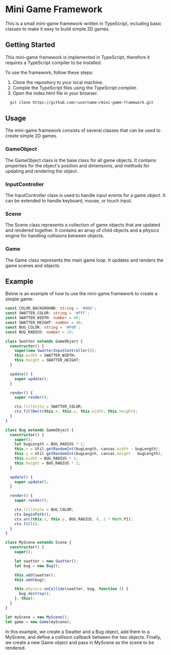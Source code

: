# Mini Game Framework

This is a small mini-game framework written in TypeScript, including basic classes to make it easy to build simple 2D games.

## Getting Started

This mini-game framework is implemented in TypeScript, therefore it requires a TypeScript compiler to be installed.

To use the framework, follow these steps:

1. Clone the repository to your local machine.
2. Compile the TypeScript files using the TypeScript compiler.
3. Open the index.html file in your browser.

```bash
  git clone https://github.com/<username>/mini-game-framework.git
```

## Usage

The mini-game framework consists of several classes that can be used to create simple 2D games.

### GameObject

The GameObject class is the base class for all game objects. It contains properties for the object's position and dimensions, and methods for updating and rendering the object.

### InputController

The InputController class is used to handle input events for a game object. It can be extended to handle keyboard, mouse, or touch input.

### Scene

The Scene class represents a collection of game objects that are updated and rendered together. It contains an array of child objects and a physics engine for handling collisions between objects.

### Game

The Game class represents the main game loop. It updates and renders the game scenes and objects.

## Example

Below is an example of how to use the mini-game framework to create a simple game:

```typescript
const COLOR_BACKGROUND: string = '#000';
const SWATTER_COLOR: string = '#FFF';
const SWATTER_WIDTH: number = 40;
const SWATTER_HEIGHT: number = 40;
const BUG_COLOR: string = '#F00';
const BUG_RADIUS: number = 10;

class Swatter extends GameObject {
  constructor() {
    super(new SwatterInputController());
    this.width = SWATTER_WIDTH;
    this.height = SWATTER_HEIGHT;
  }

  update() {
    super.update();
  }

  render() {
    super.render();

    ctx.fillStyle = SWATTER_COLOR;
    ctx.fillRect(this.x, this.y, this.width, this.height);
  }
}

class Bug extends GameObject {
  constructor() {
    super();
    let bugLength = BUG_RADIUS * 2;
    this.x = Util.getRandomInt(bugLength, canvas.width - bugLength);
    this.y = Util.getRandomInt(bugLength, canvas.height - bugLength);
    this.width = BUG_RADIUS * 2;
    this.height = BUG_RADIUS * 2;
  }

  update() {
    super.update();
  }

  render() {
    super.render();

    ctx.fillStyle = BUG_COLOR;
    ctx.beginPath();
    ctx.arc(this.x, this.y, BUG_RADIUS, 0, 2 * Math.PI);
    ctx.fill();
  }
}

class MyScene extends Scene {
  constructor() {
    super();

    let swatter = new Swatter();
    let bug = new Bug();

    this.add(swatter);
    this.add(bug);

    this.physics.onCollide(swatter, bug, function () {
      bug.destroy();
    }, this);
  }
}

let myScene = new MyScene();
let game = new Game(myScene);
```

In this example, we create a Swatter and a Bug object, add them to a MyScene, and define a collision callback between the two objects. Finally, we create a new Game object and pass in MyScene as the scene to be rendered.
